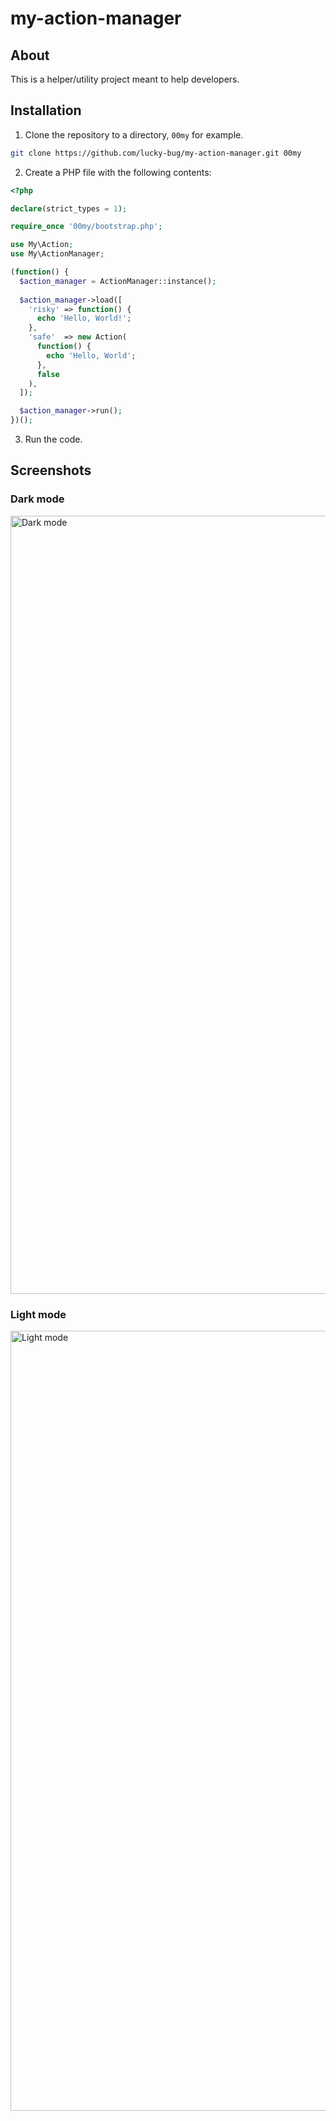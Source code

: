 # my-action-manager

## About

This is a helper/utility project meant to help developers.

## Installation

1. Clone the repository to a directory, `00my` for example.
  ```bash
  git clone https://github.com/lucky-bug/my-action-manager.git 00my
  ```
2. Create a PHP file with the following contents:
  ```php
  <?php

  declare(strict_types = 1);

  require_once '00my/bootstrap.php';

  use My\Action;
  use My\ActionManager;

  (function() {
    $action_manager = ActionManager::instance();
    
    $action_manager->load([
      'risky' => function() {
        echo 'Hello, World!';
      },
      'safe'  => new Action(
        function() {
          echo 'Hello, World';
        },
        false
      ),
    ]);

    $action_manager->run();
  })();

  ```
3. Run the code.

## Screenshots

### Dark mode

<img width="1245" alt="Dark mode" src="https://user-images.githubusercontent.com/38420292/211242516-ad598218-198a-4ea1-bab1-858c4fb60b8f.png">

### Light mode

<img width="1248" alt="Light mode" src="https://user-images.githubusercontent.com/38420292/211242428-9e191d3f-8294-47ca-a51d-d7a6d82a9bb2.png">
